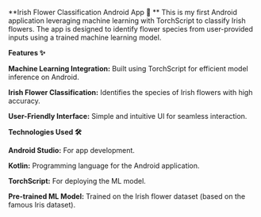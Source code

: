 **Irish Flower Classification Android App 🌸
**
This is my first Android application leveraging machine learning with TorchScript to classify Irish flowers. The app is designed to identify flower species from user-provided inputs using a trained machine learning model.

**Features ✨**

**Machine Learning Integration:** Built using TorchScript for efficient model inference on Android.

**Irish Flower Classification:** Identifies the species of Irish flowers with high accuracy.

**User-Friendly Interface:** Simple and intuitive UI for seamless interaction.

**Technologies Used 🛠️**

**Android Studio:** For app development.

**Kotlin:** Programming language for the Android application.

**TorchScript:** For deploying the ML model.

**Pre-trained ML Model:** Trained on the Irish flower dataset (based on the famous Iris dataset).
